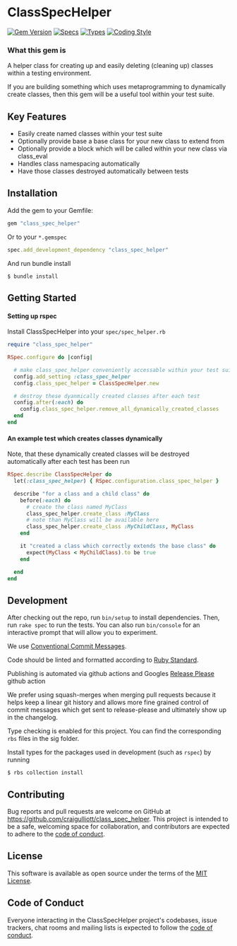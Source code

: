 # ClassSpecHelper


[![Gem Version](https://badge.fury.io/rb/class_spec_helper.svg)](https://badge.fury.io/rb/class_spec_helper)
[![Specs](https://github.com/craigulliott/class_spec_helper/actions/workflows/specs.yml/badge.svg)](https://github.com/craigulliott/class_spec_helper/actions/workflows/specs.yml)
[![Types](https://github.com/craigulliott/class_spec_helper/actions/workflows/types.yml/badge.svg)](https://github.com/craigulliott/class_spec_helper/actions/workflows/types.yml)
[![Coding Style](https://github.com/craigulliott/class_spec_helper/actions/workflows/linter.yml/badge.svg)](https://github.com/craigulliott/class_spec_helper/actions/workflows/linter.yml)


### What this gem is

A helper class for creating up and easily deleting (cleaning up) classes within a testing environment.

If you are building something which uses metaprogramming to dynamically create classes, then this gem will be a useful tool within your test suite.

## Key Features

* Easily create named classes within your test suite
* Optionally provide base a base class for your new class to extend from
* Optionally provide a block which will be called within your new class via class_eval
* Handles class namespacing automatically
* Have those classes destroyed automatically between tests

## Installation

Add the gem to your Gemfile:

```ruby
gem "class_spec_helper"
```

Or to your `*.gemspec`

```ruby
spec.add_development_dependency "class_spec_helper"
```

And run bundle install

    $ bundle install


## Getting Started

#### Setting up rspec

Install ClassSpecHelper into your `spec/spec_helper.rb`

```ruby
require "class_spec_helper"

RSpec.configure do |config|

  # make class_spec_helper conveniently accessable within your test suite
  config.add_setting :class_spec_helper
  config.class_spec_helper = ClassSpecHelper.new

  # destroy these dyanmically created classes after each test
  config.after(:each) do
    config.class_spec_helper.remove_all_dynamically_created_classes
  end
end

```


#### An example test which creates classes dynamically

Note, that these dynamically created classes will be destroyed automatically after each test has been run

```ruby
RSpec.describe ClassSpecHelper do
  let(:class_spec_helper) { RSpec.configuration.class_spec_helper }

  describe "for a class and a child class" do
    before(:each) do
      # create the class named MyClass
      class_spec_helper.create_class :MyClass
      # note than MyClass will be available here
      class_spec_helper.create_class :MyChildClass, MyClass
    end

    it "created a class which correctly extends the base class" do
      expect(MyClass < MyChildClass).to be true
    end

  end
end
```


## Development

After checking out the repo, run `bin/setup` to install dependencies. Then, run `rake spec` to run the tests. You can also run `bin/console` for an interactive prompt that will allow you to experiment.

We use [Conventional Commit Messages](https://gist.github.com/qoomon/5dfcdf8eec66a051ecd85625518cfd13).

Code should be linted and formatted according to [Ruby Standard](https://github.com/standardrb/standard).

Publishing is automated via github actions and Googles [Release Please](https://github.com/google-github-actions/release-please-action) github action

We prefer using squash-merges when merging pull requests because it helps keep a linear git history and allows more fine grained control of commit messages which get sent to release-please and ultimately show up in the changelog.

Type checking is enabled for this project. You can find the corresponding `rbs` files in the sig folder.

Install types for the packages used in development (such as `rspec`) by running

    $ rbs collection install

## Contributing

Bug reports and pull requests are welcome on GitHub at https://github.com/craigulliott/class_spec_helper. This project is intended to be a safe, welcoming space for collaboration, and contributors are expected to adhere to the [code of conduct](https://github.com/craigulliott/class_spec_helper/blob/master/CODE_OF_CONDUCT.md).

## License

This software is available as open source under the terms of the [MIT License](https://opensource.org/licenses/MIT).

## Code of Conduct

Everyone interacting in the ClassSpecHelper project's codebases, issue trackers, chat rooms and mailing lists is expected to follow the [code of conduct](https://github.com/craigulliott/class_spec_helper/blob/master/CODE_OF_CONDUCT.md).
